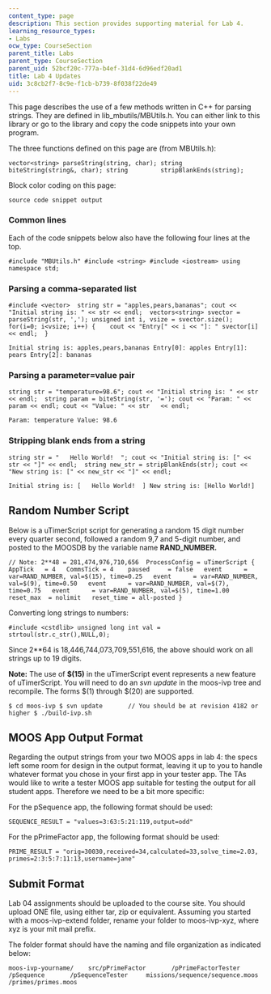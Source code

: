 ```yaml
---
content_type: page
description: This section provides supporting material for Lab 4.
learning_resource_types:
- Labs
ocw_type: CourseSection
parent_title: Labs
parent_type: CourseSection
parent_uid: 52bcf20c-777a-b4ef-31d4-6d96edf20ad1
title: Lab 4 Updates
uid: 3c8cb2f7-8c9e-f1cb-b739-8f038f22de49
---
```


This page describes the use of a few methods written in C++ for parsing strings. They are defined in lib\_mbutils/MBUtils.h. You can either link to this library or go to the library and copy the code snippets into your own program.

The three functions defined on this page are (from MBUtils.h):

```
vector<string> parseString(string, char); string         biteString(string&, char); string         stripBlankEnds(string);
```

Block color coding on this page:

```
source code snippet output
```

### Common lines

Each of the code snippets below also have the following four lines at the top.

```
#include "MBUtils.h" #include <string> #include <iostream> using namespace std;
```

### Parsing a comma-separated list

```
#include <vector>  string str = "apples,pears,bananas"; cout << "Initial string is: " << str << endl;  vectors<string> svector = parseString(str, ','); unsigned int i, vsize = svector.size(); for(i=0; i<vsize; i++) {    cout << "Entry[" << i << "]: " svector[i] << endl;  }
```

```
Initial string is: apples,pears,bananas Entry[0]: apples Entry[1]: pears Entry[2]: bananas
```

### Parsing a parameter=value pair

```
string str = "temperature=98.6"; cout << "Initial string is: " << str << endl;  string param = biteString(str, '='); cout << "Param: " << param << endl; cout << "Value: " << str   << endl;
```

```
Param: temperature Value: 98.6
```

### Stripping blank ends from a string

```
string str = "   Hello World!  "; cout << "Initial string is: [" << str << "]" << endl;  string new_str = stripBlankEnds(str); cout << "New string is: [" << new_str << "]" << endl;
```

```
Initial string is: [   Hello World!  ] New string is: [Hello World!]
```

Random Number Script
--------------------

Below is a uTimerScript script for generating a random 15 digit number every quarter second, followed a random 9,7 and 5-digit number, and posted to the MOOSDB by the variable name **RAND\_NUMBER.**

```
// Note: 2**48 = 281,474,976,710,656  ProcessConfig = uTimerScript {   AppTick   = 4   CommsTick = 4    paused     = false   event      = var=RAND_NUMBER, val=$(15), time=0.25   event      = var=RAND_NUMBER, val=$(9), time=0.50   event      = var=RAND_NUMBER, val=$(7), time=0.75   event      = var=RAND_NUMBER, val=$(5), time=1.00   reset_max  = nolimit   reset_time = all-posted }
```

Converting long strings to numbers:

```
#include <cstdlib> unsigned long int val = strtoul(str.c_str(),NULL,0);
```

Since 2\*\*64 is 18,446,744,073,709,551,616, the above should work on all strings up to 19 digits.

**Note:** The use of **$(15)** in the uTimerScript event represents a new feature of uTimerScript. You will need to do an _svn update_ in the moos-ivp tree and recompile. The forms $(1) through $(20) are supported.

```
$ cd moos-ivp $ svn update       // You should be at revision 4182 or higher $ ./build-ivp.sh
```

MOOS App Output Format
----------------------

Regarding the output strings from your two MOOS apps in lab 4: the specs left some room for design in the output format, leaving it up to you to handle whatever format you chose in your first app in your tester app. The TAs would like to write a tester MOOS app suitable for testing the output for all student apps. Therefore we need to be a bit more specific:

For the pSequence app, the following format should be used:

```
SEQUENCE_RESULT = "values=3:63:5:21:119,output=odd"
```

For the pPrimeFactor app, the following format should be used:

```
PRIME_RESULT = "orig=30030,received=34,calculated=33,solve_time=2.03,                   primes=2:3:5:7:11:13,username=jane"
```

Submit Format
-------------

Lab 04 assignments should be uploaded to the course site. You should upload ONE file, using either tar, zip or equivalent. Assuming you started with a moos-ivp-extend folder, rename your folder to moos-ivp-xyz, where xyz is your mit mail prefix.

The folder format should have the naming and file organization as indicated below:

```
moos-ivp-yourname/    src/pPrimeFactor       /pPrimeFactorTester       /pSequence       /pSequenceTester     missions/sequence/sequence.moos            /primes/primes.moos
```